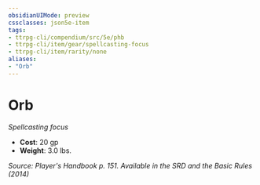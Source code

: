 ```yaml
---
obsidianUIMode: preview
cssclasses: json5e-item
tags:
- ttrpg-cli/compendium/src/5e/phb
- ttrpg-cli/item/gear/spellcasting-focus
- ttrpg-cli/item/rarity/none
aliases: 
- "Orb"
---
```

# Orb
*Spellcasting focus*  


- **Cost**: 20 gp
- **Weight**: 3.0 lbs.

*Source: Player's Handbook p. 151. Available in the <span title='Systems Reference Document (5.1)'>SRD</span> and the Basic Rules (2014)*